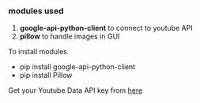 ### modules used
1. **google-api-python-client** to connect to youtube API
2. **pillow** to handle images in GUI

To install modules
* pip install google-api-python-client
* pip install Pillow

Get your Youtube Data API key from [here](https://developers.google.com/youtube/v3/getting-started)
